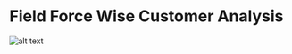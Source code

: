 # Field Force Wise Customer Analysis 

![alt text](https://github.com/RoyelBee/customer_analysis_power_bi_report/customer_amalysis.png.png)
